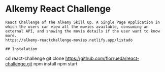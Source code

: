 # Alkemy React Challenge
```
React Challenge of the Alkemy Skill Up. A Single Page Application in which the users can view all the movies available, consuming an external API, and showing the movie details if the user want to know more.
https://alkemy-reactchallenge-movies.netlify.app/listado

## Instalation

```
cd react-challenge
git clone https://github.com/florrueda/react-challenge.git
npm install
npm start
```